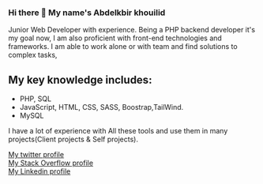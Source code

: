 ### Hi there 👋 My name's Abdelkbir khouilid

Junior Web Developer with experience. Being a PHP backend developer it's my goal now, I am also proficient with front-end technologies and frameworks.
I am able to work alone or with team and find solutions to  complex tasks,

## My key knowledge includes:
- PHP, SQL
- JavaScript, HTML, CSS, SASS, Boostrap,TailWind.
- MySQL


I have a lot of experience with All these tools and use them in many projects(Client projects & Self projects).

[My twitter profile](https://twitter.com/AbdelkbirKhoui1)  
[My Stack Overflow profile](https://stackoverflow.com/users/12404562/a-khouilid)  
[My Linkedin profile](www.linkedin.com/in/abdelkbir-khouilid)  

<!--
**khouilid/khouilid** is a ✨ _special_ ✨ repository because its `README.md` (this file) appears on your GitHub profile.

